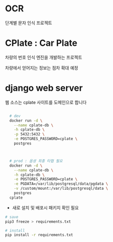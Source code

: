 # OCR

단계별 문자 인식 프로젝트


# CPlate : Car Plate

차량의 번호 인식 엔진을 개발하는 프로젝트

차량에서 얻어지는 정보는 점차 확대 예정



# django web server

웹 소스는 cplate 사이트를 도메인으로 합니다

```bash

  # dev
  docker run -d \
    --name cplate-db \
    -h cplate-db \
    -p 5432:5432 \
    -e POSTGRES_PASSWORD=cplate \
  	postgres



  # prod : 옵셩 최종 타협 필요
  docker run -d \
    --name cplate-db \
    -h cplate-db \
    -e POSTGRES_PASSWORD=cplate \
    -e PGDATA=/var/lib/postgresql/data/pgdata \
    -v /custom/mount:/var/lib/postgresql/data \
  	postgres
  cplate

```

- 새로 설치 및 배포시 패키지 확인 필요

```bash
# save
pip3 freeze > requirements.txt

# install
pip install -r requirements.txt

```